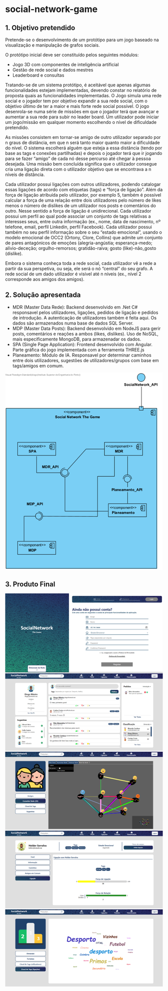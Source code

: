 # social-network-game

## 1. Objetivo pretendido

Pretende-se o desenvolvimento de um protótipo para um jogo baseado na visualização e manipulação de grafos sociais.

O protótipo inicial deve ser constituído pelos seguintes módulos:
- Jogo 3D com componentes de inteligência artificial
- Gestão de rede social e dados mestres
- Leaderboard e consultas

Tratando-se de um sistema protótipo, é aceitável que apenas algumas funcionalidades estejam implementadas, devendo constar no relatório de proposta quais as funcionalidades implementadas. O Jogo simula uma rede social e o jogador tem por objetivo expandir a sua rede social, com o objetivo último de ter a maior e mais forte rede social possível. O jogo desenrola-se numa série de missões em que o jogador terá que avançar e aumentar a sua rede para subir no leader board. Um utilizador pode iniciar um jogo/missão em qualquer momento escolhendo o nível de dificuldade pretendido.

As missões consistem em tornar-se amigo de outro utilizador separado por n graus de distância, em que n será tanto maior quanto maior a dificuldade do nível. O sistema escolherá alguém que esteja a essa distância (tendo por base as tags e conexões partilhadas) e depois o jogador terá que ir jogando para se fazer “amigo” de cada nó desse percurso até chegar à pessoa desejada. Uma missão bem concluída significa que o utilizador consegue cria uma ligação direta com o utilizador objetivo que se encontrava a n níveis de distância.

Cada utilizador possui ligações com outros utilizadores, podendo catalogar essas ligações de acordo com etiquetas (tags) e “força de ligação”. Além da força de ligação atribuída pelo utilizador, por exemplo 5, também é possível calcular a força de uma relação entre dois utilizadores pelo número de likes menos o número de dislikes de um utilizador nos posts e comentários do outro. Nesse sentido a força de ligação é unidirecional. Cada utilizador possui um perfil ao qual pode associar um conjunto de tags relativas a interesses seus, entre outra informação (ex., nome, data de nascimento, nº telefone, email, perfil Linkedin, perfil Facebook). Cada utilizador possui também no seu perfil informação sobre o seu “estado emocional”, usando o modelo emocional de OCC2 (Ortony, Clore, Collins) que admite um conjunto de pares antagónicos de emoções (alegria-angústia; esperança-medo; alívio-deceção; orgulho-remorsos; gratidão-raiva; gosto (like)-não_gosto (dislike).

Embora o sistema conheça toda a rede social, cada utilizador vê a rede a partir da sua perspetiva, ou seja, ele será o nó “central” do seu grafo. A rede social de um dado utilizador é visível até n níveis (ex., nível 2 corresponde aos amigos dos amigos). 

## 2. Solução apresentada

- MDR (Master Data Rede): Backend desenvolvido em .Net C# responsavel pelos utilizadores, ligações, pedidos de ligação e pedidos de introdução. A autenticação de utilizadores também é feita aqui. Os dados são armazenados numa base de dados SQL Server.
- MDP (Master Data Posts): Backend desenvolvido em NodeJS para gerir posts, comentários e reações a ambos (likes, dislikes). Uso de NoSQL, mais especificamente MongoDB, para armazenadar os dados.
- SPA (Single Page Application): Frontend desenvolvido com Angular. Parte gráfica do jogo implementada com a ferramenta THREE.js
- Planeamento: Módulo de IA. Responsavel por determinar caminhos entre dois utilizadores, sugestões de utilizadores/grupos com base em tags/amigos em comum.

![VistaLogicaN2](docs/images/VistaLogicaN2.png)

## 3. Produto Final

![Demo1](docs/images/Demo1.png)
![Demo2](docs/images/Demo2.png)
![Demo3](docs/images/Demo3.png)
![Demo4](docs/images/Demo4.png)
![Demo5](docs/images/Demo5.png)



